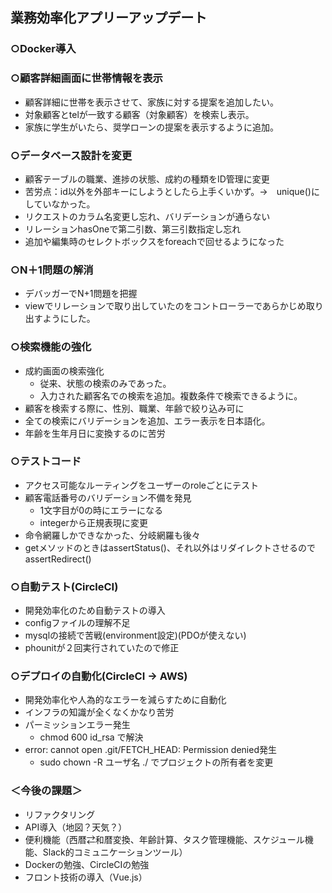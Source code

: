 ## 業務効率化アプリーアップデート

### ○Docker導入

### ○顧客詳細画面に世帯情報を表示
- 顧客詳細に世帯を表示させて、家族に対する提案を追加したい。
- 対象顧客とtelが一致する顧客（対象顧客）を検索し表示。
- 家族に学生がいたら、奨学ローンの提案を表示するように追加。

### ○データベース設計を変更
- 顧客テーブルの職業、進捗の状態、成約の種類をID管理に変更
- 苦労点：id以外を外部キーにしようとしたら上手くいかず。→　unique()にしていなかった。
- リクエストのカラム名変更し忘れ、バリデーションが通らない
- リレーションhasOneで第二引数、第三引数指定し忘れ
- 追加や編集時のセレクトボックスをforeachで回せるようになった

### ○N＋1問題の解消
- デバッガーでN+1問題を把握
- viewでリレーションで取り出していたのをコントローラーであらかじめ取り出すようにした。

### ○検索機能の強化
- 成約画面の検索強化
  - 従来、状態の検索のみであった。
  - 入力された顧客名での検索を追加。複数条件で検索できるように。
- 顧客を検索する際に、性別、職業、年齢で絞り込み可に
- 全ての検索にバリデーションを追加、エラー表示を日本語化。
- 年齢を生年月日に変換するのに苦労

### ○テストコード
- アクセス可能なルーティングをユーザーのroleごとにテスト
- 顧客電話番号のバリデーション不備を発見
  - 1文字目が0の時にエラーになる
  - integerから正規表現に変更
- 命令網羅しかできなかった、分岐網羅も後々
- getメソッドのときはassertStatus()、それ以外はリダイレクトさせるのでassertRedirect()

### ○自動テスト(CircleCI)
- 開発効率化のため自動テストの導入
- configファイルの理解不足
- mysqlの接続で苦戦(environment設定)(PDOが使えない)
- phounitが２回実行されていたので修正

### ○デプロイの自動化(CircleCI → AWS)
- 開発効率化や人為的なエラーを減らすために自動化
- インフラの知識が全くなくかなり苦労
- パーミッションエラー発生
  - chmod 600 id_rsa で解決
- error: cannot open .git/FETCH_HEAD: Permission denied発生
  - sudo chown -R ユーザ名 ./ でプロジェクトの所有者を変更
 
### ＜今後の課題＞
- リファクタリング
- API導入（地図？天気？）
- 便利機能（西暦⇄和暦変換、年齢計算、タスク管理機能、スケジュール機能、Slack的コミュニケーションツール）
- Dockerの勉強、CircleCIの勉強
- フロント技術の導入（Vue.js）
